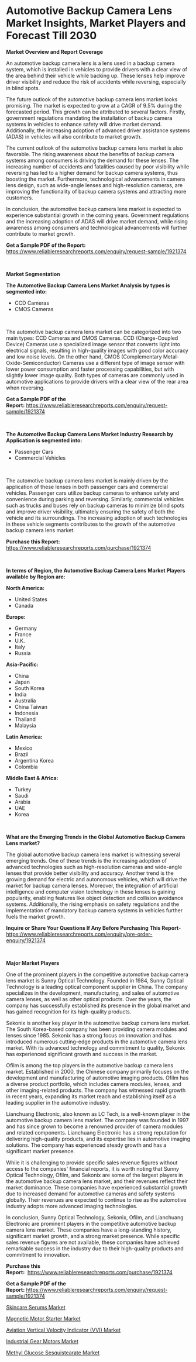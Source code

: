 <p><h1>Automotive Backup Camera Lens Market Insights, Market Players and Forecast Till 2030</h1></p><p><strong>Market Overview and Report Coverage</strong></p>
<p><p>An automotive backup camera lens is a lens used in a backup camera system, which is installed in vehicles to provide drivers with a clear view of the area behind their vehicle while backing up. These lenses help improve driver visibility and reduce the risk of accidents while reversing, especially in blind spots.</p><p>The future outlook of the automotive backup camera lens market looks promising. The market is expected to grow at a CAGR of 9.5% during the forecasted period. This growth can be attributed to several factors. Firstly, government regulations mandating the installation of backup camera systems in vehicles to enhance safety will drive market demand. Additionally, the increasing adoption of advanced driver assistance systems (ADAS) in vehicles will also contribute to market growth.</p><p>The current outlook of the automotive backup camera lens market is also favorable. The rising awareness about the benefits of backup camera systems among consumers is driving the demand for these lenses. The increasing number of accidents and fatalities caused by poor visibility while reversing has led to a higher demand for backup camera systems, thus boosting the market. Furthermore, technological advancements in camera lens design, such as wide-angle lenses and high-resolution cameras, are improving the functionality of backup camera systems and attracting more customers.</p><p>In conclusion, the automotive backup camera lens market is expected to experience substantial growth in the coming years. Government regulations and the increasing adoption of ADAS will drive market demand, while rising awareness among consumers and technological advancements will further contribute to market growth.</p></p>
<p><strong>Get a Sample PDF of the Report:</strong> <a href="https://www.reliableresearchreports.com/enquiry/request-sample/1921374">https://www.reliableresearchreports.com/enquiry/request-sample/1921374</a></p>
<p>&nbsp;</p>
<p><strong>Market Segmentation</strong></p>
<p><strong>The Automotive Backup Camera Lens Market Analysis by types is segmented into:</strong></p>
<p><ul><li>CCD Cameras</li><li>CMOS Cameras</li></ul></p>
<p>&nbsp;</p>
<p><p>The automotive backup camera lens market can be categorized into two main types: CCD Cameras and CMOS Cameras. CCD (Charge-Coupled Device) Cameras use a specialized image sensor that converts light into electrical signals, resulting in high-quality images with good color accuracy and low noise levels. On the other hand, CMOS (Complementary Metal-Oxide-Semiconductor) Cameras use a different type of image sensor with lower power consumption and faster processing capabilities, but with slightly lower image quality. Both types of cameras are commonly used in automotive applications to provide drivers with a clear view of the rear area when reversing.</p></p>
<p><strong>Get a Sample PDF of the Report:</strong>&nbsp;<a href="https://www.reliableresearchreports.com/enquiry/request-sample/1921374">https://www.reliableresearchreports.com/enquiry/request-sample/1921374</a></p>
<p>&nbsp;</p>
<p><strong>The Automotive Backup Camera Lens Market Industry Research by Application is segmented into:</strong></p>
<p><ul><li>Passenger Cars</li><li>Commercial Vehicles</li></ul></p>
<p>&nbsp;</p>
<p><p>The automotive backup camera lens market is mainly driven by the application of these lenses in both passenger cars and commercial vehicles. Passenger cars utilize backup cameras to enhance safety and convenience during parking and reversing. Similarly, commercial vehicles such as trucks and buses rely on backup cameras to minimize blind spots and improve driver visibility, ultimately ensuring the safety of both the vehicle and its surroundings. The increasing adoption of such technologies in these vehicle segments contributes to the growth of the automotive backup camera lens market.</p></p>
<p><strong>Purchase this Report:</strong>&nbsp; <a href="https://www.reliableresearchreports.com/purchase/1921374">https://www.reliableresearchreports.com/purchase/1921374</a></p>
<p>&nbsp;</p>
<p><strong>In terms of Region, the Automotive Backup Camera Lens Market Players available by Region are:</strong></p>
<p>
    <p> <strong> North America: </strong>
        <ul>
            <li>United States</li>
            <li>Canada</li>
        </ul>
        </p> 
    <p> <strong> Europe: </strong>
        <ul>
            <li>Germany</li>
            <li>France</li>
            <li>U.K.</li>
            <li>Italy</li>
            <li>Russia</li>
        </ul>
        </p> 
    <p> <strong> Asia-Pacific: </strong>
        <ul>
            <li>China</li>
            <li>Japan</li>
            <li>South Korea</li>
            <li>India</li>
            <li>Australia</li>
            <li>China Taiwan</li>
            <li>Indonesia</li>
            <li>Thailand</li>
            <li>Malaysia</li>
        </ul>
        </p> 
    <p> <strong> Latin America: </strong>
        <ul>
            <li>Mexico</li>
            <li>Brazil</li>
            <li>Argentina Korea</li>
            <li>Colombia</li>
        </ul>
        </p> 
    <p> <strong> Middle East & Africa: </strong>
        <ul>
            <li>Turkey</li>
            <li>Saudi</li>
            <li>Arabia</li>
            <li>UAE</li>
            <li>Korea</li>
        </ul>
    </p>
    </p>
<p>&nbsp;</p>
<p><strong>What are the Emerging Trends in the Global Automotive Backup Camera Lens market?</strong></p>
<p><p>The global automotive backup camera lens market is witnessing several emerging trends. One of these trends is the increasing adoption of advanced technologies such as high-resolution cameras and wide-angle lenses that provide better visibility and accuracy. Another trend is the growing demand for electric and autonomous vehicles, which will drive the market for backup camera lenses. Moreover, the integration of artificial intelligence and computer vision technology in these lenses is gaining popularity, enabling features like object detection and collision avoidance systems. Additionally, the rising emphasis on safety regulations and the implementation of mandatory backup camera systems in vehicles further fuels the market growth.</p></p>
<p><strong>Inquire or Share Your Questions If Any Before Purchasing This Report</strong>- <a href="https://www.reliableresearchreports.com/enquiry/pre-order-enquiry/1921374">https://www.reliableresearchreports.com/enquiry/pre-order-enquiry/1921374</a></p>
<p>&nbsp;</p>
<p><strong>Major Market Players</strong></p>
<p><p>One of the prominent players in the competitive automotive backup camera lens market is Sunny Optical Technology. Founded in 1984, Sunny Optical Technology is a leading optical component supplier in China. The company specializes in the development, manufacturing, and sales of automotive camera lenses, as well as other optical products. Over the years, the company has successfully established its presence in the global market and has gained recognition for its high-quality products.</p><p>Sekonix is another key player in the automotive backup camera lens market. The South Korea-based company has been providing camera modules and lenses since 1985. Sekonix has a strong focus on innovation and has introduced numerous cutting-edge products in the automotive camera lens market. With its advanced technology and commitment to quality, Sekonix has experienced significant growth and success in the market.</p><p>Ofilm is among the top players in the automotive backup camera lens market. Established in 2000, the Chinese company primarily focuses on the development and manufacturing of automotive imaging products. Ofilm has a diverse product portfolio, which includes camera modules, lenses, and other imaging-related products. The company has witnessed rapid growth in recent years, expanding its market reach and establishing itself as a leading supplier in the automotive industry.</p><p>Lianchuang Electronic, also known as LC Tech, is a well-known player in the automotive backup camera lens market. The company was founded in 1997 and has since grown to become a renowned provider of camera modules and related components. Lianchuang Electronic has a strong reputation for delivering high-quality products, and its expertise lies in automotive imaging solutions. The company has experienced steady growth and has a significant market presence.</p><p>While it is challenging to provide specific sales revenue figures without access to the companies' financial reports, it is worth noting that Sunny Optical Technology, Ofilm, and Sekonix are some of the largest players in the automotive backup camera lens market, and their revenues reflect their market dominance. These companies have experienced substantial growth due to increased demand for automotive cameras and safety systems globally. Their revenues are expected to continue to rise as the automotive industry adopts more advanced imaging technologies.</p><p>In conclusion, Sunny Optical Technology, Sekonix, Ofilm, and Lianchuang Electronic are prominent players in the competitive automotive backup camera lens market. These companies have a long-standing history, significant market growth, and a strong market presence. While specific sales revenue figures are not available, these companies have achieved remarkable success in the industry due to their high-quality products and commitment to innovation.</p></p>
<p><strong>Purchase this Report:</strong>&nbsp;&nbsp;<a href="https://www.reliableresearchreports.com/purchase/1921374">https://www.reliableresearchreports.com/purchase/1921374</a></p>
<p></p>
<p><strong>Get a Sample PDF of the Report:</strong>&nbsp;<a href="https://www.reliableresearchreports.com/enquiry/request-sample/1921374">https://www.reliableresearchreports.com/enquiry/request-sample/1921374</a></p>
<p><p><a href="https://www.linkedin.com/pulse/skincare-serums-market-size-growth-forecast-from-2023--xcpbc/">Skincare Serums Market</a></p><p><a href="https://medium.com/@albanamusaj1924/magnetic-motor-starter-market-insights-into-market-cagr-market-trends-and-growth-strategies-656af72e3f8f">Magnetic Motor Starter Market</a></p><p><a href="https://github.com/BryceTownsendr/Market-Research-Report-List-2/blob/main/aviation-vertical-velocity-indicator-vvi-market.md">Aviation Vertical Velocity Indicator (VVI) Market</a></p><p><a href="https://medium.com/@adealoshi97/industrial-gear-motors-market-research-report-its-history-and-forecast-2023-to-2030-80749cfe87f8">Industrial Gear Motors Market</a></p><p><a href="https://www.linkedin.com/pulse/methyl-glucose-sesquistearate-market-research-report-vjjyc/">Methyl Glucose Sesquistearate Market</a></p></p>